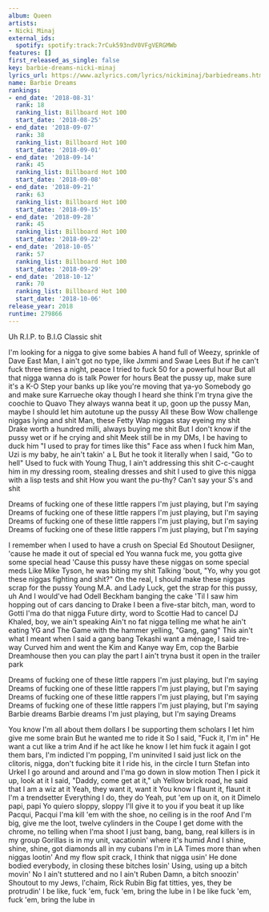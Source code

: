 ```yaml
---
album: Queen
artists:
- Nicki Minaj
external_ids:
  spotify: spotify:track:7rCuk593ndV0VFgVERGMWb
features: []
first_released_as_single: false
key: barbie-dreams-nicki-minaj
lyrics_url: https://www.azlyrics.com/lyrics/nickiminaj/barbiedreams.html
name: Barbie Dreams
rankings:
- end_date: '2018-08-31'
  rank: 18
  ranking_list: Billboard Hot 100
  start_date: '2018-08-25'
- end_date: '2018-09-07'
  rank: 38
  ranking_list: Billboard Hot 100
  start_date: '2018-09-01'
- end_date: '2018-09-14'
  rank: 45
  ranking_list: Billboard Hot 100
  start_date: '2018-09-08'
- end_date: '2018-09-21'
  rank: 63
  ranking_list: Billboard Hot 100
  start_date: '2018-09-15'
- end_date: '2018-09-28'
  rank: 45
  ranking_list: Billboard Hot 100
  start_date: '2018-09-22'
- end_date: '2018-10-05'
  rank: 57
  ranking_list: Billboard Hot 100
  start_date: '2018-09-29'
- end_date: '2018-10-12'
  rank: 70
  ranking_list: Billboard Hot 100
  start_date: '2018-10-06'
release_year: 2018
runtime: 279866
---
```

Uh
R.I.P. to B.I.G
Classic shit

I'm looking for a nigga to give some babies
A hand full of Weezy, sprinkle of Dave East
Man, I ain't got no type, like Jxmmi and Swae Lees
But if he can't fuck three times a night, peace
I tried to fuck 50 for a powerful hour
But all that nigga wanna do is talk Power for hours
Beat the pussy up, make sure it's a K-O
Step your banks up like you're moving that ya-yo
Somebody go and make sure Karrueche okay though
I heard she think I'm tryna give the coochie to Quavo
They always wanna beat it up, goon up the pussy
Man, maybe I should let him autotune up the pussy
All these Bow Wow challenge niggas lying and shit
Man, these Fetty Wap niggas stay eyeing my shit
Drake worth a hundred milli, always buying me shit
But I don't know if the pussy wet or if he crying and shit
Meek still be in my DMs, I be having to duck him
"I used to pray for times like this"
Face ass when I fuck him
Man, Uzi is my baby, he ain't takin' a L
But he took it literally when I said, "Go to hell"
Used to fuck with Young Thug, I ain't addressing this shit
C-c-caught him in my dressing room, stealing dresses and shit
I used to give this nigga with a lisp tests and shit
How you want the pu-thy? Can't say your S's and shit

Dreams of fucking one of these little rappers
I'm just playing, but I'm saying
Dreams of fucking one of these little rappers
I'm just playing, but I'm saying
Dreams of fucking one of these little rappers
I'm just playing, but I'm saying
Dreams of fucking one of these little rappers
I'm just playing, but I'm saying

I remember when I used to have a crush on Special Ed
Shoutout Desiigner, 'cause he made it out of special ed
You wanna fuck me, you gotta give some special head
'Cause this pussy have these niggas on some special meds
Like Mike Tyson, he was biting my shit
Talking 'bout, "Yo, why you got these niggas fighting and shit?"
On the real, I should make these niggas scrap for the pussy
Young M.A. and Lady Luck, get the strap for this pussy, uh
And I would've had Odell Beckham banging the cake
'Til I saw him hopping out of cars dancing to Drake
I been a five-star bitch, man, word to Gotti
I'ma do that nigga Future dirty, word to Scottie
Had to cancel DJ Khaled, boy, we ain't speaking
Ain't no fat nigga telling me what he ain't eating
YG and The Game with the hammer yelling, "Gang, gang"
This ain't what I meant when I said a gang bang
Tekashi want a ménage, I said tre-way
Curved him and went the Kim and Kanye way
Em, cop the Barbie Dreamhouse then you can play the part
I ain't tryna bust it open in the trailer park

Dreams of fucking one of these little rappers
I'm just playing, but I'm saying
Dreams of fucking one of these little rappers
I'm just playing, but I'm saying
Dreams of fucking one of these little rappers
I'm just playing, but I'm saying
Dreams of fucking one of these little rappers
I'm just playing, but I'm saying
Barbie dreams
Barbie dreams
I'm just playing, but I'm saying
Dreams

You know I'm all about them dollars
I be supporting them scholars
I let him give me some brain
But he wanted me to ride it
So I said, "Fuck it, I'm in"
He want a cut like a trim
And if he act like he know
I let him fuck it again
I got them bars, I'm indicted
I'm popping, I'm uninvited
I said just lick on the clitoris, nigga, don't fucking bite it
I ride his, in the circle
I turn Stefan into Urkel
I go around and around and I'ma go down in slow motion
Then I pick it up, look at it
I said, "Daddy, come get at it," uh
Yellow brick road, he said that I am a wiz at it
Yeah, they want it, want it
You know I flaunt it, flaunt it
I'm a trendsetter
Everything I do, they do
Yeah, put 'em up on it, on it
Dimelo papi, papi
Yo quiero sloppy, sloppy
I'll give it to you if you beat it up like Pacqui, Pacqui
I'ma kill 'em with the shoe, no ceiling is in the roof
And I'm big, give me the loot, twelve cylinders in the Coupe
I get dome with the chrome, no telling when I'ma shoot
I just bang, bang, bang, real killers is in my group
Gorillas is in my unit, vacationin' where it's humid
And I shine, shine, shine, got diamonds all in my cubans
I'm in LA Times more than when niggas lootin'
And my flow spit crack, I think that nigga usin'
He done bodied everybody, in closing these bitches losin'
Using, using up a bitch movin'
No I ain't stuttered and no I ain't Ruben
Damn, a bitch snoozin'
Shoutout to my Jews, l'chaim, Rick Rubin
Big fat titties, yes, they be protrudin'
I be like, fuck 'em, fuck 'em, bring the lube in
I be like fuck 'em, fuck 'em, bring the lube in
